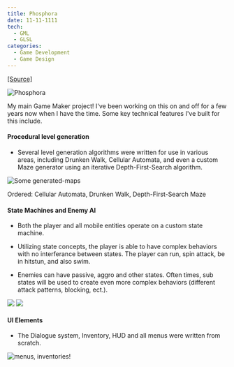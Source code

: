 ```yaml
---
title: Phosphora
date: 11-11-1111
tech: 
  - GML
  - GLSL
categories:
  - Game Development
  - Game Design
---
```


<a class="source-link" target="_blank" href="https://github.com/bluephosphor/phosphora-2-3">[Source]</a>

![Phosphora](https://bluephosphor.github.io/portfolio/asset/img/projects/phos_header.gif)

My main Game Maker project! I've been working on this on and off for a few years now when I have the time. Some key technical features I've built for this include.

#### Procedural level generation

- Several level generation algorithms were written for use in various areas, including Drunken Walk, Cellular Automata, and even a custom Maze generator using an iterative Depth-First-Search algorithm.

![Some generated-maps](https://bluephosphor.github.io/portfolio/asset/img/projects/phos_maps.png)
<div class="img-footer">Ordered: Cellular Automata, Drunken Walk, Depth-First-Search Maze</div>

#### State Machines and Enemy AI

- Both the player and all mobile entities operate on a custom state machine. 

- Utilizing state concepts, the player is able to have complex behaviors with no interferance between states. The player can run, spin attack, be in hitstun, and also swim.

- Enemies can have passive, aggro and other states. Often times, sub states will be used to create even more complex behaviors (different attack patterns, blocking, ect.).

<div class="img-collection">
    <img class="img-collection-piece" src="https://bluephosphor.github.io/portfolio/asset/img/projects/88.gif">
    <img class="img-collection-piece" src="https://bluephosphor.github.io/portfolio/asset/img/projects/96b.gif">
</div>

#### UI Elements

- The Dialogue system, Inventory, HUD and all menus were written from scratch.

![menus, inventories!](https://bluephosphor.github.io/portfolio/asset/img/projects/107.gif)
